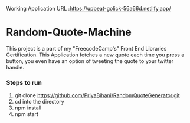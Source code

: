 Working Application URL :https://upbeat-golick-56a66d.netlify.app/

# Random-Quote-Machine
This project is a part of my "FreecodeCamp's" Front End Libraries Certification. This Application fetches a new quote each time you press a button, you even have an option of tweeting the quote to your twitter handle.

### Steps to run
1) git clone https://github.com/PriyaBihani/RandomQuoteGenerator.git
2) cd into the directory
3) npm install
4) npm start

